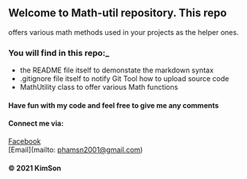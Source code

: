 ## Welcome to Math-util repository. This repo 
offers various math methods used in your projects as the helper ones.

### You will  find in this repo:_
* the README file itself to demonstate the markdown syntax
* .gitignore file itself to notify Git Tool how to upload source code
* MathUtility class to offer various Math functions


#### Have fun with my code and feel free to give me any comments

#### Connect me via:
[Facebook](https://www.facebook.com/profile.php?id=100006347771301)  
[Email](mailto: phamsn2001@gmail.com)
#### © 2021 KimSon